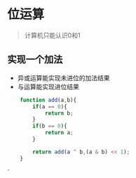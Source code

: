 # 位运算

> 计算机只能认识0和1

## 实现一个加法

- 异或运算能实现未进位的加法结果
- 与运算能实现进位结果

```js
    function add(a,b){
        if(a == 0){
            return b;
        }
        if(b == 0){
            return a;
        }

        return add(a ^ b,(a & b) << 1);
    }

```
`
